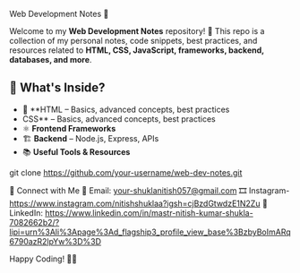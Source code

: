  Web Development Notes 📘

Welcome to my **Web Development Notes** repository! 🚀 This repo is a collection of my personal notes, code snippets, best practices, and resources related to **HTML, CSS, JavaScript, frameworks, backend, databases, and more**.

## 📌 What's Inside?
- 📜 **HTML – Basics, advanced concepts, best practices
-   CSS** – Basics, advanced concepts, best practices
- ⚛️ **Frontend Frameworks** 
- 🏗 **Backend** – Node.js, Express, APIs
- 📚 **Useful Tools & Resources**

git clone https://github.com/your-username/web-dev-notes.git

📢 Connect with Me
📧 Email: your-shuklanitish057@gmail.com
🎞  Instagram- https://www.instagram.com/nitishshuklaa?igsh=cjBzdGtwdzE1N2Zu
🔗 LinkedIn: https://www.linkedin.com/in/mastr-nitish-kumar-shukla-7082662b2/?lipi=urn%3Ali%3Apage%3Ad_flagship3_profile_view_base%3BzbyBoImARq6790azR2lpYw%3D%3D

Happy Coding! 🚀🎉
